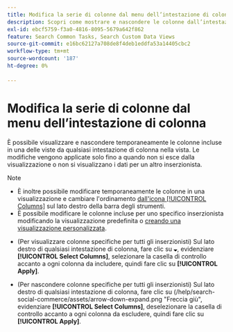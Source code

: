 ```yaml
---
title: Modifica la serie di colonne dal menu dell’intestazione di colonna
description: Scopri come mostrare e nascondere le colonne dall’intestazione della colonna.
exl-id: ebcf5759-f3a0-4816-8095-5679a642f862
feature: Search Common Tasks, Search Custom Data Views
source-git-commit: e16bc62127a708de8f4deb1eddfa53a14405cbc2
workflow-type: tm+mt
source-wordcount: '187'
ht-degree: 0%

---
```


# Modifica la serie di colonne dal menu dell’intestazione di colonna

È possibile visualizzare e nascondere temporaneamente le colonne incluse in una delle viste da qualsiasi intestazione di colonna nella vista. Le modifiche vengono applicate solo fino a quando non si esce dalla visualizzazione o non si visualizzano i dati per un altro inserzionista.

>[!NOTE]
>
>* È inoltre possibile modificare temporaneamente le colonne in una visualizzazione e cambiare l&#39;ordinamento [dall&#39;icona [!UICONTROL Columns]](/help/search-social-commerce/common-tasks/data-views/ad-hoc-settings/column-set-edit-sort-icon.md) sul lato destro della barra degli strumenti.
>* È possibile modificare le colonne incluse per uno specifico inserzionista modificando la visualizzazione predefinita o [creando una visualizzazione personalizzata](/help/search-social-commerce/common-tasks/data-views/custom-default-views-manage.md#create-custom-view).

* (Per visualizzare colonne specifiche per tutti gli inserzionisti) Sul lato destro di qualsiasi intestazione di colonna, fare clic su ![Freccia giù](/help/search-social-commerce/assets/arrow-down-expand.png "Freccia giù"), evidenziare **[!UICONTROL Select Columns]**, selezionare la casella di controllo accanto a ogni colonna da includere, quindi fare clic su **[!UICONTROL Apply]**.

* (Per nascondere colonne specifiche per tutti gli inserzionisti) Sul lato destro di qualsiasi intestazione di colonna, fare clic su (/help/search-social-commerce/assets/arrow-down-expand.png &quot;Freccia giù&quot;, evidenziare **[!UICONTROL Select Columns]**, deselezionare la casella di controllo accanto a ogni colonna da escludere, quindi fare clic su **[!UICONTROL Apply]**.
